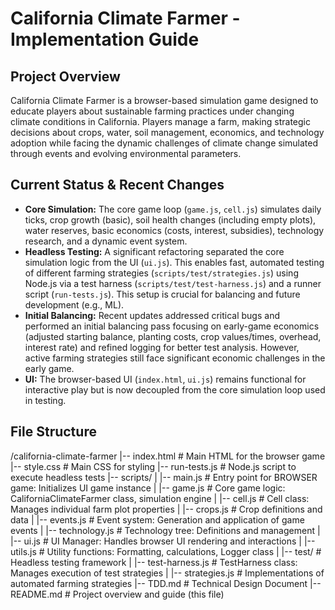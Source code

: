 # California Climate Farmer - Implementation Guide

## Project Overview

California Climate Farmer is a browser-based simulation game designed to educate players about sustainable farming practices under changing climate conditions in California. Players manage a farm, making strategic decisions about crops, water, soil management, economics, and technology adoption while facing the dynamic challenges of climate change simulated through events and evolving environmental parameters.

## Current Status & Recent Changes

- **Core Simulation:** The core game loop (`game.js`, `cell.js`) simulates daily ticks, crop growth (basic), soil health changes (including empty plots), water reserves, basic economics (costs, interest, subsidies), technology research, and a dynamic event system.
- **Headless Testing:** A significant refactoring separated the core simulation logic from the UI (`ui.js`). This enables fast, automated testing of different farming strategies (`scripts/test/strategies.js`) using Node.js via a test harness (`scripts/test/test-harness.js`) and a runner script (`run-tests.js`). This setup is crucial for balancing and future development (e.g., ML).
- **Initial Balancing:** Recent updates addressed critical bugs and performed an initial balancing pass focusing on early-game economics (adjusted starting balance, planting costs, crop values/times, overhead, interest rate) and refined logging for better test analysis. However, active farming strategies still face significant economic challenges in the early game.
- **UI:** The browser-based UI (`index.html`, `ui.js`) remains functional for interactive play but is now decoupled from the core simulation loop used in testing.

## File Structure
/california-climate-farmer
|-- index.html # Main HTML for the browser game
|-- style.css # Main CSS for styling
|-- run-tests.js # Node.js script to execute headless tests
|-- scripts/
| |-- main.js # Entry point for BROWSER game: Initializes UI game instance
| |-- game.js # Core game logic: CaliforniaClimateFarmer class, simulation engine
| |-- cell.js # Cell class: Manages individual farm plot properties
| |-- crops.js # Crop definitions and data
| |-- events.js # Event system: Generation and application of game events
| |-- technology.js # Technology tree: Definitions and management
| |-- ui.js # UI Manager: Handles browser UI rendering and interactions
| |-- utils.js # Utility functions: Formatting, calculations, Logger class
| |-- test/ # Headless testing framework
| |-- test-harness.js # TestHarness class: Manages execution of test strategies
| |-- strategies.js # Implementations of automated farming strategies
|-- TDD.md # Technical Design Document
|-- README.md # Project overview and guide (this file)
